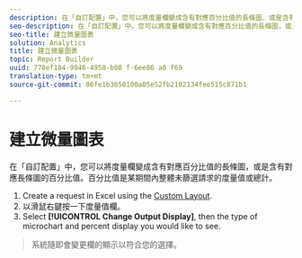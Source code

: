 ```yaml
---
description: 在「自訂配置」中，您可以將度量欄變成含有對應百分比值的長條圖，或是含有對應長條圖的百分比值。百分比值是某期間內整體未篩選請求的度量值或總計。
seo-description: 在「自訂配置」中，您可以將度量欄變成含有對應百分比值的長條圖，或是含有對應長條圖的百分比值。百分比值是某期間內整體未篩選請求的度量值或總計。
seo-title: 建立微量圖表
solution: Analytics
title: 建立微量圖表
topic: Report Builder
uuid: 778ef184-9946-4958-b08 f-6ee86 a0 f69
translation-type: tm+mt
source-git-commit: 86fe1b3650100a05e52fb2102134fee515c871b1

---
```



# 建立微量圖表

在「自訂配置」中，您可以將度量欄變成含有對應百分比值的長條圖，或是含有對應長條圖的百分比值。百分比值是某期間內整體未篩選請求的度量值或總計。

1. Create a request in Excel using the [Custom Layout](../../../analyze/report-builder/layout/configure-the-custom-layout.md#concept_F711B12D6BE74F4880E5F596C2848183).
1.  以滑鼠右鍵按一下度量值欄。
1. Select **[!UICONTROL Change Output Display]**, then the type of microchart and percent display you would like to see.
>系統隨即會變更欄的顯示以符合您的選擇。

